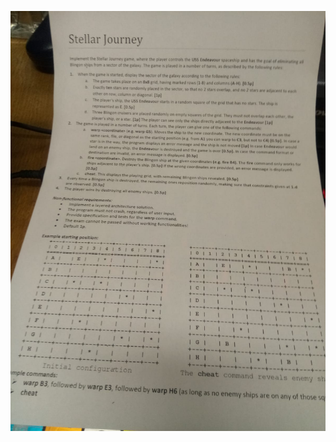 ![.](https://github.com/912-enache-vlad/Fundamentals-of-programming/blob/main/Final_Exam_Preparation/EXAM%20FP%20-%20STELLAR%20JOURNEY/FP%20ian2019%20Stellar%20Journey.jpg)
